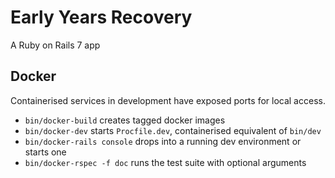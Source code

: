 # Early Years Recovery

A Ruby on Rails 7 app







## Docker

Containerised services in development have exposed ports for local access.

- `bin/docker-build` creates tagged docker images
- `bin/docker-dev` starts `Procfile.dev`, containerised equivalent of `bin/dev`
- `bin/docker-rails console` drops into a running dev environment or starts one
- `bin/docker-rspec -f doc` runs the test suite with optional arguments